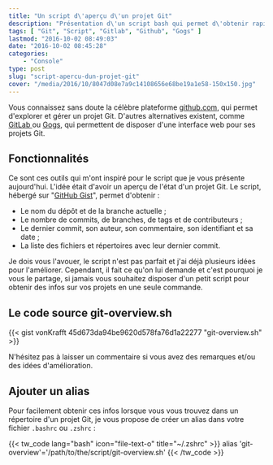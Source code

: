 ```yaml
---
title: "Un script d\'aperçu d\'un projet Git"
description: "Présentation d\'un script bash qui permet d\'obtenir rapidement des infos sur un projet Git, comme le nombre de commits, de branches, de contributeurs ..."
tags: [ "Git", "Script", "Gitlab", "Github", "Gogs" ]
lastmod: "2016-10-02 08:49:03"
date: "2016-10-02 08:45:28"
categories:
    - "Console"
type: post
slug: "script-apercu-dun-projet-git"
cover: "/media/2016/10/8047d08e7a9c14108656e68be19a1e58-150x150.jpg"
---
```


Vous connaissez sans doute la célèbre plateforme [github.com](https://github.com/), qui permet d'explorer et gérer un projet Git. D'autres alternatives existent, comme [GitLab ](https://about.gitlab.com/) ou [Gogs](https://try.gogs.io/), qui permettent de disposer d'une interface web pour ses projets Git.

## Fonctionnalités

Ce sont ces outils qui m'ont inspiré pour le script que je vous présente aujourd'hui. L'idée était d'avoir un aperçu de l'état d'un projet Git. Le script, hébergé sur "[GitHub Gist](https://gist.github.com/vonKrafft/45d673da94be9620d578fa76d1a22277)", permet d'obtenir :

- Le nom du dépôt et de la branche actuelle ;
- Le nombre de commits, de branches, de tags et de contributeurs ;
- Le dernier commit, son auteur, son commentaire, son identifiant et sa date ;
- La liste des fichiers et répertoires avec leur dernier commit.

Je dois vous l'avouer, le script n'est pas parfait et j'ai déjà plusieurs idées pour l'améliorer. Cependant, il fait ce qu'on lui demande et c'est pourquoi je vous le partage, si jamais vous souhaitez disposer d'un petit script pour obtenir des infos sur vos projets en une seule commande.

## Le code source git-overview.sh

{{< gist vonKrafft 45d673da94be9620d578fa76d1a22277 "git-overview.sh" >}}

N'hésitez pas à laisser un commentaire si vous avez des remarques et/ou des idées d'amélioration.

## Ajouter un alias

Pour facilement obtenir ces infos lorsque vous vous trouvez dans un répertoire d'un projet Git, je vous propose de créer un alias dans votre fichier `.bashrc` ou `.zshrc` :

{{< tw_code lang="bash" icon="file-text-o" title="~/.zshrc" >}}
alias 'git-overview'='/path/to/the/script/git-overview.sh'
{{< /tw_code >}}